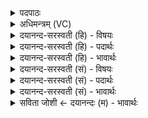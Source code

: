 <details><summary>पदपाठः</summary>

नमः॑। वात्या॑य। च॒। रेष्म्या॑य। च॒। नमः॑। वा॒स्त॒व्या᳖य। च॒। वा॒स्तु॒पायेति॑ वास्तु॒ऽपाय॑। च॒। नमः॑। सोमा॑य। च॒। रु॒द्राय॑। च॒। नमः॑। ता॒म्राय॑। च॒। अ॒रु॒णाय॑। च॒। ३९।
</details>

<details><summary>अधिमन्त्रम् (VC)</summary>

- रुद्रा देवताः
- कुत्स ऋषिः
- स्वराडार्षी पङ्क्तिः
- पञ्चमः
</details>

<details><summary>दयानन्द-सरस्वती (हि) - विषयः</summary>

अब मनुष्य जगत् के अन्य पदार्थों से कैसे उपकार लेवें, इस विषय का उपदेश अगले मन्त्र में किया है ॥
</details>

<details><summary>दयानन्द-सरस्वती (हि) - पदार्थः</summary>

पदार्थान्वयभाषाः -  जो मनुष्या (वात्याय) वायुविद्या में कुशल (च) और (रेष्म्याय) मारनेवालों में प्रसिद्ध को (च) भी (नमः) अन्नादि देवें (च) तथा (वास्तव्याय) निवास के स्थानों में हुए (च) और (वास्तुपाय) निवासस्थान के रक्षक का (नमः) सत्कार करें (च) तथा (सोमाय) धनाढ्य (च) और (रुद्राय) दुष्टों को रोदन कराने हारे को (नमः) अन्नादि देवें (च) तथा (ताम्राय) बुरे कामों से ग्लानि करने (च) और (अरुणाय) अच्छे पदार्थों को प्राप्त कराने हारे का (नमः) सत्कार करें, वे लक्ष्मी से सम्पन्न होवें ॥३९ ॥
</details>

<details><summary>दयानन्द-सरस्वती (हि) - भावार्थः</summary>

भावार्थभाषाः -  जब मनुष्य वायु आदि के गुणों को जान के व्यवहारों में लगावें, तब अनेक सुखों को प्राप्त हों ॥३९ ॥
</details>

<details><summary>दयानन्द-सरस्वती (सं) - विषयः</summary>

अथ मनुष्यैरन्येभ्यो जगत्स्थपदार्थेभ्यः कथमुपकारो ग्राह्य इत्युपदिश्यते ॥
</details>

<details><summary>दयानन्द-सरस्वती (सं) - पदार्थः</summary>

पदार्थान्वयभाषाः -  ये मनुष्या वात्याय च रेष्म्याय च नमो वास्तव्याय च वास्तुपाय च नमः सोमाय च रुद्राय च नमस्ताम्राय चारुणाय च नमो विदध्युस्ते श्रिया सम्पन्नाः स्युः ॥३९ ॥
</details>

<details><summary>दयानन्द-सरस्वती (सं) - भावार्थः</summary>

भावार्थभाषाः -  यदा मनुष्या वाय्वादिगुणान् विदित्वा व्यवहारेषु संप्रयुञ्जीरंस्तदानेकानि सुखानि लभेरन् ॥३९ ॥
</details>

<details><summary>सविता जोशी ← दयानन्दः (म) - भावार्थः</summary>

भावार्थभाषाः -  जेव्हा माणूस वायू इत्यादींचे गुण जाणून व्यवहारात त्यांचा उपयोग करतो तेव्हा अनेक प्रकारचे सुख त्याला प्राप्त होते.
</details>